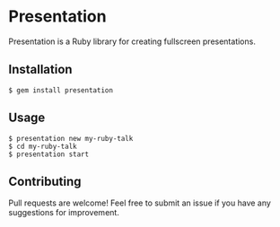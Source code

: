 # Presentation

Presentation is a Ruby library for creating fullscreen presentations.

## Installation

    $ gem install presentation

## Usage

    $ presentation new my-ruby-talk
    $ cd my-ruby-talk
    $ presentation start

## Contributing

Pull requests are welcome! Feel free to submit an issue if you have any suggestions for improvement.
